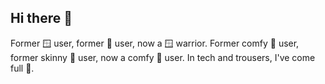 ## Hi there 👋

Former 🪟 user, former 🍎 user, now a 🪟 warrior. Former comfy 👖 user, former skinny 👖 user, now a comfy 👖 user. In tech and trousers, I've come full 🔴.



<!--
**francistopher/francistopher** is a ✨ _special_ ✨ repository because its `README.md` (this file) appears on your GitHub profile.

Here are some ideas to get you started:

- 🔭 I’m currently working on ...
- 🌱 I’m currently learning ...
- 👯 I’m looking to collaborate on ...
- 🤔 I’m looking for help with ...
- 💬 Ask me about ...
- 📫 How to reach me: ...
- 😄 Pronouns: ...
- ⚡ Fun fact: ...
-->
